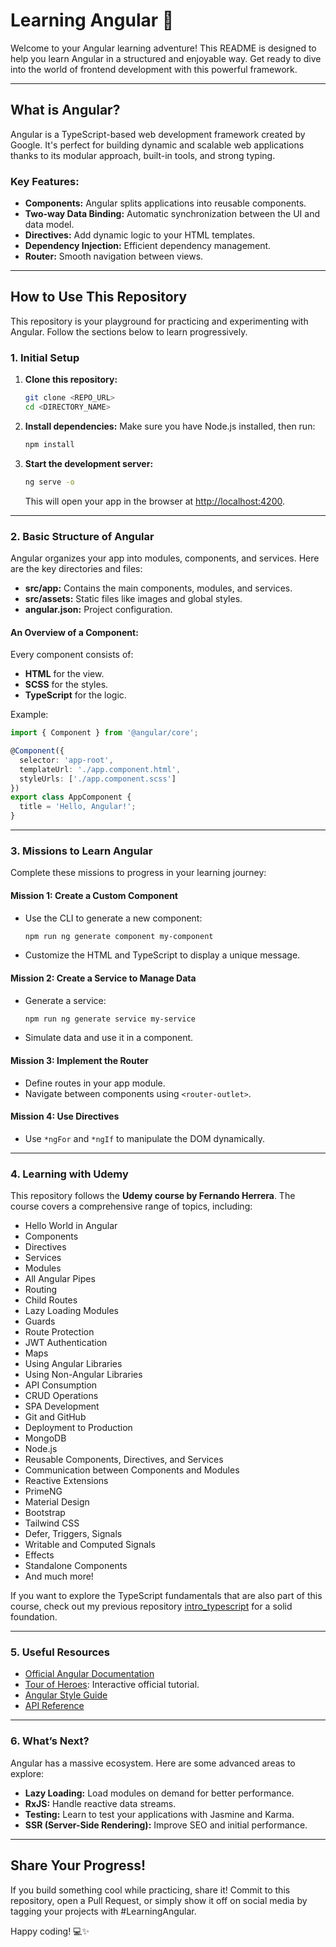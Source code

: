 # Learning Angular 🚀

Welcome to your Angular learning adventure! This README is designed to help you learn Angular in a structured and enjoyable way. Get ready to dive into the world of frontend development with this powerful framework.

---

## **What is Angular?**
Angular is a TypeScript-based web development framework created by Google. It's perfect for building dynamic and scalable web applications thanks to its modular approach, built-in tools, and strong typing.

### **Key Features:**
- **Components:** Angular splits applications into reusable components.
- **Two-way Data Binding:** Automatic synchronization between the UI and data model.
- **Directives:** Add dynamic logic to your HTML templates.
- **Dependency Injection:** Efficient dependency management.
- **Router:** Smooth navigation between views.

---

## **How to Use This Repository**

This repository is your playground for practicing and experimenting with Angular. Follow the sections below to learn progressively.

### **1. Initial Setup**

1. **Clone this repository:**
   ```bash
   git clone <REPO_URL>
   cd <DIRECTORY_NAME>
   ```

2. **Install dependencies:**
   Make sure you have Node.js installed, then run:
   ```bash
   npm install
   ```

3. **Start the development server:**
   ```bash
   ng serve -o
   ```
   This will open your app in the browser at [http://localhost:4200](http://localhost:4200).

---

### **2. Basic Structure of Angular**

Angular organizes your app into modules, components, and services. Here are the key directories and files:

- **src/app:** Contains the main components, modules, and services.
- **src/assets:** Static files like images and global styles.
- **angular.json:** Project configuration.

#### **An Overview of a Component:**

Every component consists of:
- **HTML** for the view.
- **SCSS** for the styles.
- **TypeScript** for the logic.

Example:
```typescript
import { Component } from '@angular/core';

@Component({
  selector: 'app-root',
  templateUrl: './app.component.html',
  styleUrls: ['./app.component.scss']
})
export class AppComponent {
  title = 'Hello, Angular!';
}
```

---

### **3. Missions to Learn Angular**

Complete these missions to progress in your learning journey:

#### **Mission 1: Create a Custom Component**
- Use the CLI to generate a new component:
  ```bash
  npm run ng generate component my-component
  ```
- Customize the HTML and TypeScript to display a unique message.

#### **Mission 2: Create a Service to Manage Data**
- Generate a service:
  ```bash
  npm run ng generate service my-service
  ```
- Simulate data and use it in a component.

#### **Mission 3: Implement the Router**
- Define routes in your app module.
- Navigate between components using `<router-outlet>`.

#### **Mission 4: Use Directives**
- Use `*ngFor` and `*ngIf` to manipulate the DOM dynamically.

---

### **4. Learning with Udemy**

This repository follows the **Udemy course by Fernando Herrera**. The course covers a comprehensive range of topics, including:

- Hello World in Angular
- Components
- Directives
- Services
- Modules
- All Angular Pipes
- Routing
- Child Routes
- Lazy Loading Modules
- Guards
- Route Protection
- JWT Authentication
- Maps
- Using Angular Libraries
- Using Non-Angular Libraries
- API Consumption
- CRUD Operations
- SPA Development
- Git and GitHub
- Deployment to Production
- MongoDB
- Node.js
- Reusable Components, Directives, and Services
- Communication between Components and Modules
- Reactive Extensions
- PrimeNG
- Material Design
- Bootstrap
- Tailwind CSS
- Defer, Triggers, Signals
- Writable and Computed Signals
- Effects
- Standalone Components
- And much more!

If you want to explore the TypeScript fundamentals that are also part of this course, check out my previous repository  [intro_typescript](<https://github.com/caindra/intro_typescript>) for a solid foundation.

---

### **5. Useful Resources**

- [Official Angular Documentation](https://angular.io/docs)
- [Tour of Heroes](https://angular.io/tutorial): Interactive official tutorial.
- [Angular Style Guide](https://angular.io/guide/styleguide)
- [API Reference](https://angular.io/api)

---

### **6. What’s Next?**

Angular has a massive ecosystem. Here are some advanced areas to explore:

- **Lazy Loading:** Load modules on demand for better performance.
- **RxJS:** Handle reactive data streams.
- **Testing:** Learn to test your applications with Jasmine and Karma.
- **SSR (Server-Side Rendering):** Improve SEO and initial performance.

---

## **Share Your Progress!**

If you build something cool while practicing, share it! Commit to this repository, open a Pull Request, or simply show it off on social media by tagging your projects with #LearningAngular.

Happy coding! 💻✨
